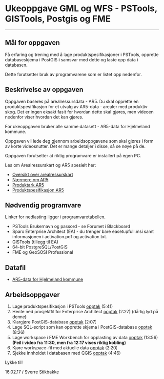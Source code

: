 # Ukeoppgave GML og WFS - PSTools, GISTools, Postgis og FME

---


## Mål for oppgaven

Få erfaring og trening med å lage produktspesifikasjoner i PSTools, opprette databaseskjema i PostGIS i samsvar med dette og laste opp data i databasen.

Dette forutsetter bruk av programvarene som er listet opp nedenfor.



## Beskrivelse av oppgaven

Oppgaven baseres på arealressursdata - AR5. Du skal opprette en produktspesifikasjon for et utvalg av AR5-data - arealer med produktiv skog. Det er ingen eksakt fasit for hvordan dette skal gjøres, men videoen nedenfor viser hvordan det kan gjøres.

For ukeoppgaven bruker alle samme datasett - AR5-data for Hjelmeland kommune.

Oppgaven vil lede deg gjennom arbeidsoppgavene som skal gjøres i form av korte videosnutter. Det er mange detaljer i disse, så se nøye på de.

Oppgaven forutsetter at riktig programvare er installert på egen PC.

Les om Arealressurskart og AR5 spesielt her:

- [Oversikt over arealressurskart](http://www.skogoglandskap.no/filearchive/arealressurskart_brosjyre.pdf)
- [Nærmere om AR5](http://www.skogoglandskap.no/filearchive/brosjyre_fra_skog_og_landskap_02_10_arealressurskart_rev_utg.pdf)
- [Produktark AR5](https://register.geonorge.no/data/documents/FKB-AR5_Produktark_S-L_FKB-AR5.pdf)
- [Produktspesifikasjon AR5](http://www.kartverket.no/globalassets/standard/sosi-kap3-produktspesifikasjoner/fkb-4.5/4-ar5-2014-03-01.pdf)


## Nødvendig programvare

Linker for nedlasting ligger i programvaretabellen.

- PSTools  Brukernavn og passord - se Forumet i Blackboard
- Sparx Enterprise Architect (EA) - du trenger bare easetupfull.msi samt informasjonen i activation.pdf og activation.txt.
- GISTools (tillegg til EA)
- 64-bit PostgreSQL/PostGIS
- FME og GeoSOSI Professional

## Datafil

- [AR5-data for Hjelmeland kommune](https://filesender.uninett.no/beta/?s=download&token=9e313352-5bb6-914b-4a18-7e5686c15095)


## Arbeidsoppgaver

1. Lage produktspesifikasjon i PSTools [opptak](https://screencast.uninett.no/relay/ansatt/sverreshig.no/2016/25.02/341333/GEO3141_PSTools_-_20160225_070529_39.html) (5:41)
1. Hente ned prosjektfil for Enterprise Architect [opptak](https://screencast.uninett.no/relay/ansatt/sverreshig.no/2016/25.02/146600/GEO3141_-_Hente_Produktspesifikasjon_-_20160225_071412_39.html) (2:27) (dårlig lyd på denne)
1. Klargjøre PostGIS-database [opptak](https://screencast.uninett.no/relay/ansatt/sverreshig.no/2016/25.02/127333/GEO3141_Klargjre_database_-_20160225_072754_39.html) (2:07)
1. Lage SQL-script som kan opprette skjema i PostGIS-database [opptak](https://screencast.uninett.no/relay/ansatt/sverreshig.no/2016/25.02/505733/GEO3141_-_GISTools_-_20160225_074416_39.html) (8:26)
1. Lage workspace i FME Workbench for opplasting av data [opptak](https://screencast.uninett.no/relay/ansatt/sverreshig.no/2016/25.02/836000/GEO3141_-_Lage_FME_Workspace_-_20160225_081830_39.html) (13:56) __**(Feil i video fra 11:30, men fra 12:17 vises riktig kobling)**__
1. Kjøre workspace-fil med aktuelle data [opptak](https://screencast.uninett.no/relay/ansatt/sverreshig.no/2016/25.02/140333/GEO3141_-_FME_-_kjre_workspace-fil_-_20160225_082529_39.html) (2:20)
1. Sjekke innholdet i databasen med QGIS [opptak](https://screencast.uninett.no/relay/ansatt/sverreshig.no/2016/25.02/285667/GEO3141_-_Sjekke_database_med_QGIS_-_20160225_083451_39.html) (4:46)


Lykke til!

16.02.17 / Sverre Stikbakke
